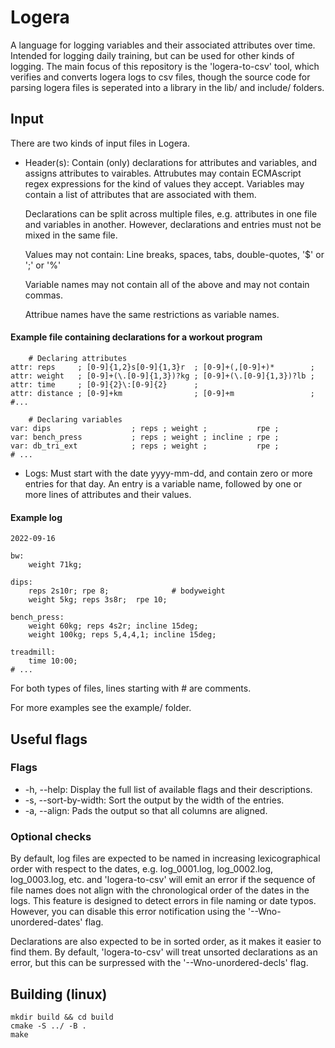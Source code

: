 # Logera
A language for logging variables and their associated attributes over time. Intended for logging daily
training, but can be used for other kinds of logging. The main focus of this repository is the 'logera-to-csv'
tool, which verifies and converts logera logs to csv files, though the source code for parsing logera files
is seperated into a library in the lib/ and include/ folders.

## Input
There are two kinds of input files in Logera.
* Header(s):
    Contain (only) declarations for attributes and variables, and assigns
    attributes to vairables. Attrubutes may contain ECMAscript regex expressions
    for the kind of values they accept. Variables may contain a list of attributes that
    are associated with them.

    Declarations can be split across multiple files, e.g. attributes in one file and variables in another.
    However, declarations and entries must not be mixed in the same file.

    Values may not contain: Line breaks, spaces, tabs, double-quotes, '$' or ';' or '%'

    Variable names may not contain all of the above and may not contain commas.

    Attribue names have the same restrictions as variable names.

#### Example file containing declarations for a workout program
```
    # Declaring attributes
attr: reps     ; [0-9]{1,2}s[0-9]{1,3}r  ; [0-9]+(,[0-9]+)*        ;
attr: weight   ; [0-9]+(\.[0-9]{1,3})?kg ; [0-9]+(\.[0-9]{1,3})?lb ;
attr: time     ; [0-9]{2}\:[0-9]{2}      ;
attr: distance ; [0-9]+km                ; [0-9]+m                 ;
#...

    # Declaring variables
var: dips                  ; reps ; weight ;           rpe ;
var: bench_press           ; reps ; weight ; incline ; rpe ;
var: db_tri_ext            ; reps ; weight ;           rpe ;
# ...
```

* Logs: Must start with the date yyyy-mm-dd, and contain zero or more entries for that day.
  An entry is a variable name, followed by one or more lines of attributes and their values.

#### Example log
```
2022-09-16

bw:
    weight 71kg;

dips:
    reps 2s10r; rpe 8;              # bodyweight
    weight 5kg; reps 3s8r;  rpe 10;

bench_press:
    weight 60kg; reps 4s2r; incline 15deg;
    weight 100kg; reps 5,4,4,1; incline 15deg;

treadmill:
    time 10:00;
# ...
```

For both types of files, lines starting with # are comments.

For more examples see the example/ folder.

## Useful flags
### Flags
* -h, --help: Display the full list of available flags and their descriptions.
* -s, --sort-by-width: Sort the output by the width of the entries.
* -a, --align: Pads the output so that all columns are aligned.

### Optional checks
By default, log files are expected to be named in increasing lexicographical order with respect to the dates, e.g. log_0001.log, log_0002.log, log_0003.log, etc.
and 'logera-to-csv' will emit an error if the sequence of file names does not align with the chronological order of the dates in the logs. This feature is designed to detect errors in file naming or date typos. However, you can disable this error notification using the '--Wno-unordered-dates' flag.

Declarations are also expected to be in sorted order, as it makes it easier to find them.
By default, 'logera-to-csv' will treat unsorted declarations as an error, but this can be surpressed with the '--Wno-unordered-decls' flag.

## Building (linux)
    mkdir build && cd build
    cmake -S ../ -B .
    make
